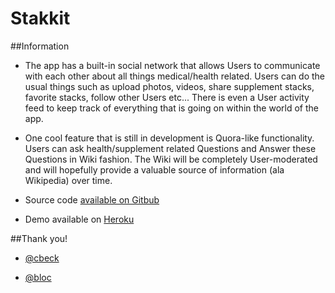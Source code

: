 # Stakkit

##Information

* The app has a built-in social network that allows Users to communicate with each other about all things medical/health related. Users can do the usual things such as upload photos, videos, share supplement stacks, favorite stacks, follow other Users etc... There is even a User activity feed to keep track of everything that is going on within the world of the app.
* One cool feature that is still in development is Quora-like functionality. Users can ask health/supplement related Questions and Answer these Questions in Wiki fashion. The Wiki will be completely User-moderated and will hopefully provide a valuable source of information (ala Wikipedia) over time. 

* Source code [available on Gitbub](https://github.com/alexhawkins/stakit) 

* Demo available on [Heroku](http://www.stakkit.com/)

##Thank you!

* [@cbeck](https://github.com/cbeck/)

* [@bloc](https://github.com/Bloc/)